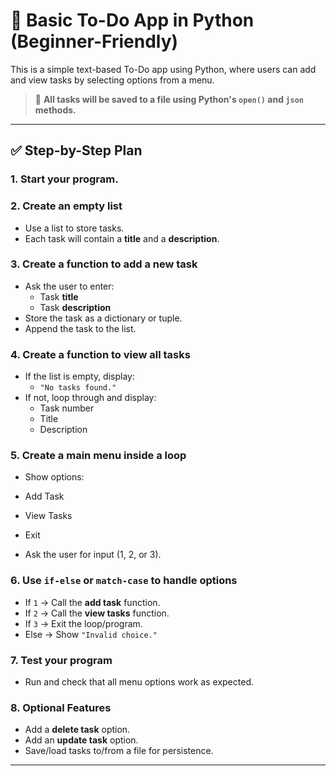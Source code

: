 # 📝 Basic To-Do App in Python (Beginner-Friendly)

This is a simple text-based To-Do app using Python, where users can add and view tasks by selecting options from a menu. 

> 🔄 **All tasks will be saved to a file using Python's `open()` and `json` methods.**

---

## ✅ Step-by-Step Plan

### 1. Start your program.

### 2. Create an empty list
- Use a list to store tasks.
- Each task will contain a **title** and a **description**.

### 3. Create a function to add a new task
- Ask the user to enter:
  - Task **title**
  - Task **description**
- Store the task as a dictionary or tuple.
- Append the task to the list.

### 4. Create a function to view all tasks
- If the list is empty, display:
  - `"No tasks found."`
- If not, loop through and display:
  - Task number
  - Title
  - Description

### 5. Create a main menu inside a loop
- Show options:
- Add Task
- View Tasks
- Exit


- Ask the user for input (1, 2, or 3).

### 6. Use `if-else` or `match-case` to handle options
- If `1` → Call the **add task** function.
- If `2` → Call the **view tasks** function.
- If `3` → Exit the loop/program.
- Else → Show `"Invalid choice."`

### 7. Test your program
- Run and check that all menu options work as expected.

### 8. Optional Features
- Add a **delete task** option.
- Add an **update task** option.
- Save/load tasks to/from a file for persistence.

---
